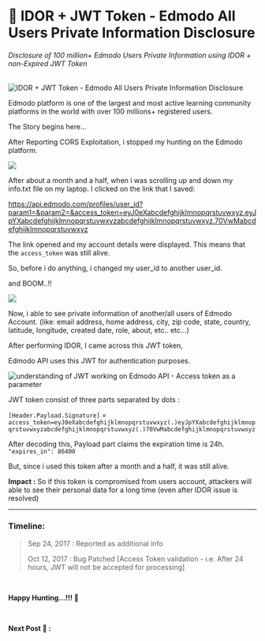 # 🔰 IDOR + JWT Token - Edmodo All Users Private Information Disclosure

###### *Disclosure of 100 million+ Edmodo Users Private Information using IDOR + non-Expired JWT Token*

![IDOR + JWT Token - Edmodo All Users Private Information Disclosure](https://i.imgur.com/VFHwoyl.jpg "IDOR + JWT Token - Edmodo All Users Private Information Disclosure")


Edmodo platform is one of the largest and most active learning community platforms in the world with over 100 millions+ registered users.

The Story begins here...

After Reporting CORS Exploitation, i stopped my hunting on the Edmodo platform.

![](https://i.imgur.com/IksLOLd.gif)

After about a month and a half, when i was scrolling up and down my info.txt file on my laptop.
I clicked on the link that I saved:

https://api.edmodo.com/profiles/user_id?param1=&param2=&access_token=eyJ0eXabcdefghijklmnopqrstuvwxyz.eyJpYXabcdefghijklmnopqrstuvwxyzabcdefghijklmnopqrstuvwxyz.70VwMabcdefghijklmnopqrstuvwxyz

The link opened and my account details were displayed.
This means that the `access_token` was still alive.

So, before i do anything, i changed my user_id to another user_id.

and BOOM..!!

![](https://i.imgur.com/rxst6Yg.gif)

Now, i able to see private information of another/all users of Edmodo Account.
(like: email address, home address, city, zip code, state, country, latitude, longitude, created date, role, about, etc.. etc…)

After performing IDOR, I came across this JWT token,

Edmodo API uses this JWT for authentication purposes.

![understanding of JWT working on Edmodo API - Access token as a parameter](https://i.imgur.com/QMWejZB.jpg "understanding of JWT working on Edmodo API - Access token as a parameter")

JWT token consist of three parts separated by dots :

`[Header.Payload.Signature]` = `access_token=eyJ0eXabcdefghijklmnopqrstuvwxyz(.)eyJpYXabcdefghijklmnopqrstuvwxyzabcdefghijklmnopqrstuvwxyz(.)70VwMabcdefghijklmnopqrstuvwxyz`

After decoding this, Payload part claims the expiration time is 24h. `"expires_in": 86400`

But, since i used this token after a month and a half, it was still alive.

**Impact :** So if this token is compromised from users account, attackers will able to see their personal data for a long time (even after IDOR issue is resolved)


***

### Timeline:

> Sep 24, 2017 : Reported as additional info
> 
> Oct 12, 2017 : Bug Patched [Access Token validation - i.e. After 24 hours, JWT will not be accepted for processing]


<br>

**Happy Hunting…!!! 🔱**

<br>

**Next Post 🔰 :**
